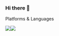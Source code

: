### Hi there 👋

Platforms & Languages

<img src="https://img.shields.io/badge/UnrealEngine-0E1128?style=flat-square&logo=UnrealEngine&logoColor=white"/><img src="https://img.shields.io/badge/C++-00599C?style=flat-square&logo=C++&logoColor=111"/>



<!--
**masin556/masin556** is a ✨ _special_ ✨ repository because its `README.md` (this file) appears on your GitHub profile.

Here are some ideas to get you started:
- 🔭 I’m currently working on ...
- 🌱 I’m currently learning ...
- 👯 I’m looking to collaborate on ...
- 🤔 I’m looking for help with ...
- 💬 Ask me about ...
- 📫 How to reach me: ...
- 😄 Pronouns: ...
- ⚡ Fun fact: ...
-->
